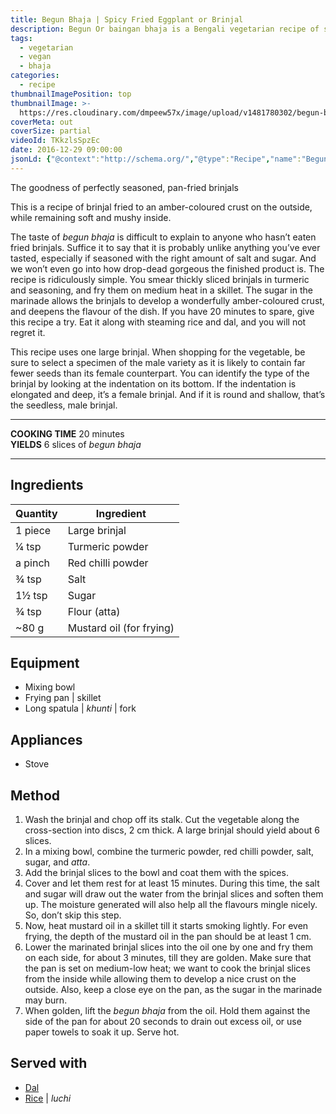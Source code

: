 ```yaml
---
title: Begun Bhaja | Spicy Fried Eggplant or Brinjal
description: Begun Or baingan bhaja is a Bengali vegetarian recipe of shallow-fried eggplant disks. Crunchy outside, soft inside. Cooks in 15 minutes!
tags:
  - vegetarian
  - vegan
  - bhaja
categories:
  - recipe
thumbnailImagePosition: top
thumbnailImage: >-
  https://res.cloudinary.com/dmpeew57x/image/upload/v1481780302/begun-bhaja-thumbnail_ttcgy6.jpg
coverMeta: out
coverSize: partial
videoId: TKkzlsSpzEc
date: 2016-12-29 09:00:00
jsonLd: {"@context":"http://schema.org/","@type":"Recipe","name":"Begun Bhaja","author":"Bong Eats","image":"https://res.cloudinary.com/dmpeew57x/image/upload/v1481780296/begun-bhaja-thumbnail-small_dwcxsu.jpg","description":"This is a recipe of brinjal fried to the an amber-coloured crisp on the outside, while remaining soft and mushy inside.","prepTime":"PT5M","totalTime":"PT20M","recipeYield":"6 slices of begun bhaja","recipeIngredient":["Large brinjal  1 piece","Turmeric powder ¼ tsp","Red chilli powder a pinch","Salt  ¾ tsp","Sugar 1½ tsp","Flour (atta)  ¾ tsp","Mustard oil (for frying)  80 g"],"recipeInstructions":["1. Wash the brinjal and chop off its stalk. Cut the vegetable along the cross-section into discs, 2 cm thick. A large brinjal should yield about 6 slices.","2. In a mixing bowl, combine the turmeric powder, red chilli powder, salt, sugar, and atta.","3. Add the brinjal slices to the bowl and coat them with the spices.","4. Cover and let them rest for at least 15 minutes. During this time, the salt and sugar will draw out the water from the brinjal slices and soften them up. The moisture generated will also help all the flavours mingle nicely. So, don’t skip this step","5. Now, heat mustard oil in a skillet till it starts smoking lightly. For even frying, the depth of the mustard oil in the pan should be at least 1 cm.","6. Lower the marinated brinjal slices into the oil one by one and fry them on each side, for about 3 minutes, till they are golden. Make sure that the pan is set on medium-low heat; we want to cook the brinjal slices from the inside while allowing them to develop a nice crust on the outside. Also, keep a close eye on the pan, as the sugar in the marinade may burn.","7. When golden, lift the begun bhaja from the oil. Hold them against the side of the pan for about 20 seconds to drain out excess oil, or use paper towels to soak it up. Serve hot."]}
---
```





<p class="post-byline">The goodness of perfectly seasoned, pan-fried brinjals</p>

<p class="post-intro">This is a recipe of brinjal fried to an amber-coloured crust on the outside, while remaining soft and mushy inside.</p>

<!-- more -->
<span class="dropcap">T</span>he taste of _begun bhaja_ is difficult to explain to anyone who hasn’t eaten fried brinjals. Suffice it to say that it is probably unlike anything you’ve ever tasted, especially if seasoned with the right amount of salt and sugar. And we won’t even go into how drop-dead gorgeous the finished product is. The recipe is ridiculously simple. You smear thickly sliced brinjals in turmeric and seasoning, and fry them on medium heat in a skillet. The sugar in the marinade allows the brinjals to develop a wonderfully amber-coloured crust, and deepens the flavour of the dish. If you have 20 minutes to spare, give this recipe a try. Eat it along with steaming rice and dal, and you will not regret it.

This recipe uses one large brinjal. When shopping for the vegetable, be sure to select a specimen of the male variety as it is likely to contain far fewer seeds than its female counterpart. You can identify the type of the brinjal by looking at the indentation on its bottom. If the indentation is elongated and deep, it’s a female brinjal. And if it is round and shallow, that’s the seedless, male brinjal.</p>

***

**COOKING TIME** 20 minutes   
**YIELDS** 6 slices of _begun bhaja_

***
## Ingredients
| Quantity | Ingredient               |
|----------|--------------------------|
|  1 piece | Large brinjal            |
|    ¼ tsp | Turmeric powder          |
|  a pinch | Red chilli powder        |
|    ¾ tsp | Salt                     |
|   1½ tsp | Sugar                    |
|    ¾ tsp | Flour (atta)             |
|    ~80 g | Mustard oil (for frying) |

## Equipment
- Mixing bowl
- Frying pan | skillet
- Long spatula | _khunti_ | fork

## Appliances
- Stove

## Method
1. Wash the brinjal and chop off its stalk. Cut the vegetable along the cross-section into discs, 2 cm thick. A large brinjal should yield about 6 slices.
2. In a mixing bowl, combine the turmeric powder, red chilli powder, salt, sugar, and _atta_.
3. Add the brinjal slices to the bowl and coat them with the spices.
4. Cover and let them rest for at least 15 minutes. During this time, the salt and sugar will draw out the water from the brinjal slices and soften them up. The moisture generated will also help all the flavours mingle nicely. So, don’t skip this step.
5. Now, heat mustard oil in a skillet till it starts smoking lightly. For even frying, the depth of the mustard oil in the pan should be at least 1 cm.
6. Lower the marinated brinjal slices into the oil one by one and fry them on each side, for about 3 minutes, till they are golden. Make sure that the pan is set on medium-low heat; we want to cook the brinjal slices from the inside while allowing them to develop a nice crust on the outside. Also, keep a close eye on the pan, as the sugar in the marinade may burn.
7. When golden, lift the _begun bhaja_ from the oil. Hold them against the side of the pan for about 20 seconds to drain out excess oil, or use paper towels to soak it up. Serve hot.

## Served with
- [Dal](/tags/dal/)
- [Rice](/how-to/cook-the-perfect-rice/) | _luchi_
